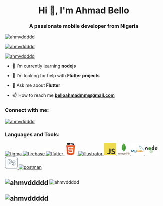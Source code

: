 <h1 align="center">Hi 👋, I'm Ahmad Bello</h1>
<h3 align="center">A passionate mobile developer from Nigeria</h3>

<p align="left"> <img src="https://komarev.com/ghpvc/?username=ahmvddddd&label=Profile%20views&color=0e75b6&style=flat" alt="ahmvddddd" /> </p>

<p align="left"> <a href="https://github.com/ryo-ma/github-profile-trophy"><img src="https://github-profile-trophy.vercel.app/?username=ahmvddddd" alt="ahmvddddd" /></a> </p>

<p align="left"> <a href="https://twitter.com/ahmvddddd" target="blank"><img src="https://img.shields.io/twitter/follow/ahmvddddd?logo=twitter&style=for-the-badge" alt="ahmvddddd" /></a> </p>

- 🌱 I’m currently learning **nodejs**

- 🤝 I’m looking for help with **Flutter projects**

- 💬 Ask me about **Flutter**

- 📫 How to reach me **belloahmadmm@gmail.com**

<h3 align="left">Connect with me:</h3>
<p align="left">
<a href="https://twitter.com/ahmvddddd" target="blank"><img align="center" src="https://raw.githubusercontent.com/rahuldkjain/github-profile-readme-generator/master/src/images/icons/Social/twitter.svg" alt="ahmvddddd" height="30" width="40" /></a>
</p>

<h3 align="left">Languages and Tools:</h3>
<p align="left"> <a href="https://www.figma.com/" target="_blank" rel="noreferrer"> <img src="https://www.vectorlogo.zone/logos/figma/figma-icon.svg" alt="figma" width="40" height="40"/> </a> <a href="https://firebase.google.com/" target="_blank" rel="noreferrer"> <img src="https://www.vectorlogo.zone/logos/firebase/firebase-icon.svg" alt="firebase" width="40" height="40"/> </a> <a href="https://flutter.dev" target="_blank" rel="noreferrer"> <img src="https://www.vectorlogo.zone/logos/flutterio/flutterio-icon.svg" alt="flutter" width="40" height="40"/> </a> <a href="https://www.w3.org/html/" target="_blank" rel="noreferrer"> <img src="https://raw.githubusercontent.com/devicons/devicon/master/icons/html5/html5-original-wordmark.svg" alt="html5" width="40" height="40"/> </a> <a href="https://www.adobe.com/in/products/illustrator.html" target="_blank" rel="noreferrer"> <img src="https://www.vectorlogo.zone/logos/adobe_illustrator/adobe_illustrator-icon.svg" alt="illustrator" width="40" height="40"/> </a> <a href="https://developer.mozilla.org/en-US/docs/Web/JavaScript" target="_blank" rel="noreferrer"> <img src="https://raw.githubusercontent.com/devicons/devicon/master/icons/javascript/javascript-original.svg" alt="javascript" width="40" height="40"/> </a> <a href="https://www.mongodb.com/" target="_blank" rel="noreferrer"> <img src="https://raw.githubusercontent.com/devicons/devicon/master/icons/mongodb/mongodb-original-wordmark.svg" alt="mongodb" width="40" height="40"/> </a> <a href="https://www.mysql.com/" target="_blank" rel="noreferrer"> <img src="https://raw.githubusercontent.com/devicons/devicon/master/icons/mysql/mysql-original-wordmark.svg" alt="mysql" width="40" height="40"/> </a> <a href="https://nodejs.org" target="_blank" rel="noreferrer"> <img src="https://raw.githubusercontent.com/devicons/devicon/master/icons/nodejs/nodejs-original-wordmark.svg" alt="nodejs" width="40" height="40"/> </a> <a href="https://www.photoshop.com/en" target="_blank" rel="noreferrer"> <img src="https://raw.githubusercontent.com/devicons/devicon/master/icons/photoshop/photoshop-line.svg" alt="photoshop" width="40" height="40"/> </a> <a href="https://postman.com" target="_blank" rel="noreferrer"> <img src="https://www.vectorlogo.zone/logos/getpostman/getpostman-icon.svg" alt="postman" width="40" height="40"/> </a> </p>

## <p><img align="left" src="https://github-readme-stats.vercel.app/api/top-langs?username=ahmvddddd&show_icons=true&locale=en&layout=compact" alt="ahmvddddd" /></p>

<p>&nbsp;<img align="center" src="https://github-readme-stats.vercel.app/api?username=ahmvddddd&show_icons=true&locale=en" alt="ahmvddddd" /></p>

## <p><img align="center" src="https://github-readme-streak-stats.herokuapp.com/?user=ahmvddddd&" alt="ahmvddddd" /></p>
